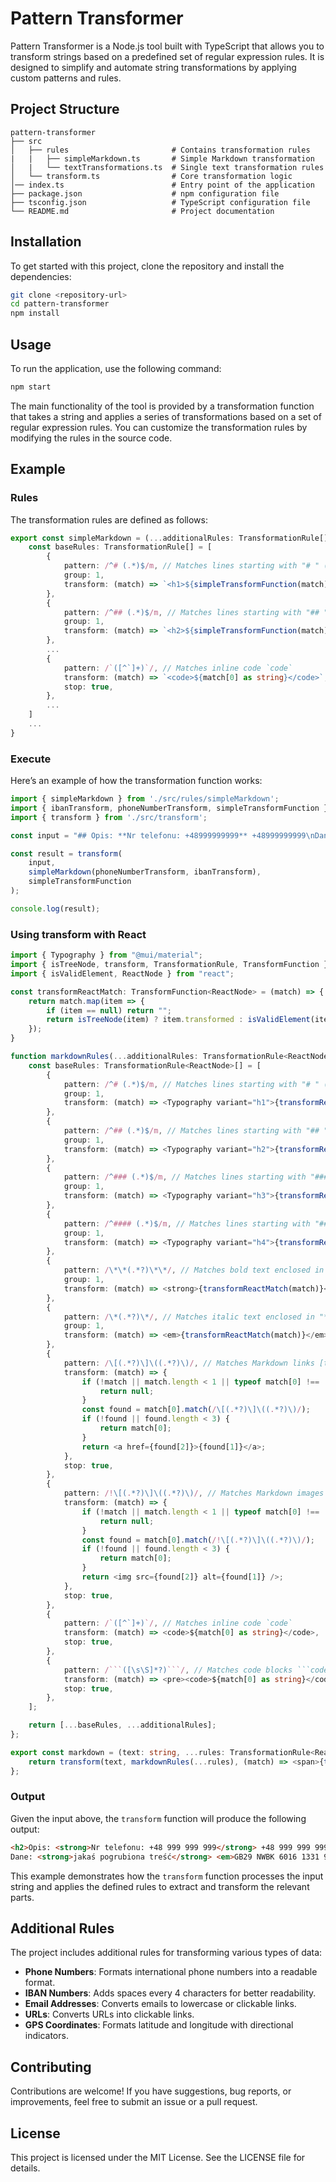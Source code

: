 # Pattern Transformer

Pattern Transformer is a Node.js tool built with TypeScript that allows you to transform strings based on a predefined set of regular expression rules. It is designed to simplify and automate string transformations by applying custom patterns and rules.

## Project Structure

```
pattern-transformer
├── src
│   ├── rules                       # Contains transformation rules
|   |   ├── simpleMarkdown.ts       # Simple Markdown transformation
│   |   └── textTransformations.ts  # Single text transformation rules
│   └── transform.ts                # Core transformation logic
│── index.ts                        # Entry point of the application
├── package.json                    # npm configuration file
├── tsconfig.json                   # TypeScript configuration file
└── README.md                       # Project documentation
```

## Installation

To get started with this project, clone the repository and install the dependencies:

```bash
git clone <repository-url>
cd pattern-transformer
npm install
```

## Usage

To run the application, use the following command:

```bash
npm start
```

The main functionality of the tool is provided by a transformation function that takes a string and applies a series of transformations based on a set of regular expression rules. You can customize the transformation rules by modifying the rules in the source code.

## Example

### Rules

The transformation rules are defined as follows:

```typescript
export const simpleMarkdown = (...additionalRules: TransformationRule[]): TransformationRule[] => {
    const baseRules: TransformationRule[] = [
        {
            pattern: /^# (.*)$/m, // Matches lines starting with "# " (Markdown header level 1)
            group: 1,
            transform: (match) => `<h1>${simpleTransformFunction(match)}</h1>`,
        },
        {
            pattern: /^## (.*)$/m, // Matches lines starting with "## " (Markdown header level 2)
            group: 1,
            transform: (match) => `<h2>${simpleTransformFunction(match)}</h2>`,
        },
        ...
        {
            pattern: /`([^`]+)`/, // Matches inline code `code`
            transform: (match) => `<code>${match[0] as string}</code>`,
            stop: true,
        },
        ...
    ]
    ...
}
```

### Execute

Here’s an example of how the transformation function works:

```typescript
import { simpleMarkdown } from './src/rules/simpleMarkdown';
import { ibanTransform, phoneNumberTransform, simpleTransformFunction } from './src/rules/textTransforms';
import { transform } from './src/transform';

const input = "## Opis: **Nr telefonu: +48999999999** +48999999999\nDane: **jakaś pogrubiona treść** *GB29NWBK60161331926819* PL12345678901234567890123456";

const result = transform(
    input, 
    simpleMarkdown(phoneNumberTransform, ibanTransform),
    simpleTransformFunction
);

console.log(result);
```

### Using transform with React

```ts
import { Typography } from "@mui/material";
import { isTreeNode, transform, TransformationRule, TransformFunction } from "pattern-transformer";
import { isValidElement, ReactNode } from "react";

const transformReactMatch: TransformFunction<ReactNode> = (match) => {
    return match.map(item => {
        if (item == null) return "";
        return isTreeNode(item) ? item.transformed : isValidElement(item) ? item : item.toString();
    });
}

function markdownRules(...additionalRules: TransformationRule<ReactNode>[]): TransformationRule<ReactNode>[] {
    const baseRules: TransformationRule<ReactNode>[] = [
        {
            pattern: /^# (.*)$/m, // Matches lines starting with "# " (Markdown header level 1)
            group: 1,
            transform: (match) => <Typography variant="h1">{transformReactMatch(match)}</Typography>,
        },
        {
            pattern: /^## (.*)$/m, // Matches lines starting with "## " (Markdown header level 2)
            group: 1,
            transform: (match) => <Typography variant="h2">{transformReactMatch(match)}</Typography>,
        },
        {
            pattern: /^### (.*)$/m, // Matches lines starting with "### " (Markdown header level 3)
            group: 1,
            transform: (match) => <Typography variant="h3">{transformReactMatch(match)}</Typography>,
        },
        {
            pattern: /^#### (.*)$/m, // Matches lines starting with "#### " (Markdown header level 4)
            group: 1,
            transform: (match) => <Typography variant="h4">{transformReactMatch(match)}</Typography>,
        },
        {
            pattern: /\*\*(.*?)\*\*/, // Matches bold text enclosed in "**"
            group: 1,
            transform: (match) => <strong>{transformReactMatch(match)}</strong>,
        },
        {
            pattern: /\*(.*?)\*/, // Matches italic text enclosed in "*"
            group: 1,
            transform: (match) => <em>{transformReactMatch(match)}</em>,
        },
        {
            pattern: /\[(.*?)\]\((.*?)\)/, // Matches Markdown links [text](url)
            transform: (match) => {
                if (!match || match.length < 1 || typeof match[0] !== 'string') {
                    return null;
                }
                const found = match[0].match(/\[(.*?)\]\((.*?)\)/);
                if (!found || found.length < 3) {
                    return match[0];
                }
                return <a href={found[2]}>{found[1]}</a>;
            },
            stop: true,
        },
        {
            pattern: /!\[(.*?)\]\((.*?)\)/, // Matches Markdown images ![alt](url)
            transform: (match) => {
                if (!match || match.length < 1 || typeof match[0] !== 'string') {
                    return null;
                }
                const found = match[0].match(/!\[(.*?)\]\((.*?)\)/);
                if (!found || found.length < 3) {
                    return match[0];
                }
                return <img src={found[2]} alt={found[1]} />;
            },
            stop: true,
        },
        {
            pattern: /`([^`]+)`/, // Matches inline code `code`
            transform: (match) => <code>${match[0] as string}</code>,
            stop: true,
        },
        {
            pattern: /```([\s\S]*?)```/, // Matches code blocks ```code```
            transform: (match) => <pre><code>${match[0] as string}</code></pre>,
            stop: true,
        },
    ];

    return [...baseRules, ...additionalRules];
};

export const markdown = (text: string, ...rules: TransformationRule<ReactNode>[]): ReactNode => {
    return transform(text, markdownRules(...rules), (match) => <span>{transformReactMatch(match)}</span>);
};
```

### Output

Given the input above, the `transform` function will produce the following output:

```html
<h2>Opis: <strong>Nr telefonu: +48 999 999 999</strong> +48 999 999 999</h2>
Dane: <strong>jakaś pogrubiona treść</strong> <em>GB29 NWBK 6016 1331 9268 19</em> PL12 3456 7890 1234 5678 9012 3456
```

This example demonstrates how the `transform` function processes the input string and applies the defined rules to extract and transform the relevant parts.

## Additional Rules

The project includes additional rules for transforming various types of data:

- **Phone Numbers**: Formats international phone numbers into a readable format.
- **IBAN Numbers**: Adds spaces every 4 characters for better readability.
- **Email Addresses**: Converts emails to lowercase or clickable links.
- **URLs**: Converts URLs into clickable links.
- **GPS Coordinates**: Formats latitude and longitude with directional indicators.

## Contributing

Contributions are welcome! If you have suggestions, bug reports, or improvements, feel free to submit an issue or a pull request.

## License

This project is licensed under the MIT License. See the LICENSE file for details.